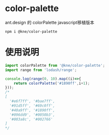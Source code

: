 # color-palette

ant.design 的 colorPalette javascript移植版本

```shell script
npm i @kne/color-palette
```

# 使用说明

```js
import colorPalette from '@kne/color-palette';
import range from 'lodash/range';

console.log(range(0, 10).map((i)=>{
    return colorPalette('#1890ff',i+1);
})); 
/*
[
  '#e6f7ff', '#bae7ff',
  '#91d5ff', '#69c0ff',
  '#40a9ff', '#1890ff',
  '#096dd9', '#0050b3',
  '#003a8c', '#002766'
]
*/
```
